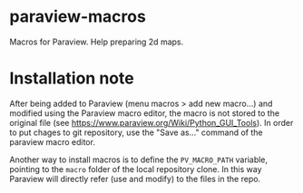 # paraview-macros
Macros for Paraview. Help preparing 2d maps.

# Installation note
After being added to Paraview (menu macros > add new macro...) and modified using the Paraview macro editor, the macro is not stored to the original file (see https://www.paraview.org/Wiki/Python_GUI_Tools). In order to put chages to git repository, use the "Save as..." command of the paraview macro editor.

Another way to install macros is to define the ``PV_MACRO_PATH`` variable, pointing to the ``macro`` folder of the local repository clone. In this way Paraview will directly refer (use and modify) to the files in the repo.
